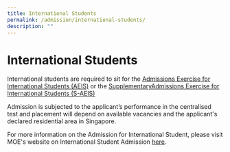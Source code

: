 ```yaml
---
title: International Students
permalink: /admission/international-students/
description: ""
---
```

# **International Students**

International students are required to sit for the [Admissions Exercise for International Students (AEIS)](https://www.moe.gov.sg/international-students/aeis) or the [SupplementaryAdmissions Exercise for International Students (S-AEIS)](https://www.moe.gov.sg/international-students/s-aeis)

Admission is subjected to the applicant’s performance in the centralised test and placement will depend on available vacancies and the applicant's declared residential area in Singapore.

For more information on the Admission for International Student, please visit MOE's website on International Student Admission [here](https://www.moe.gov.sg/international-students).